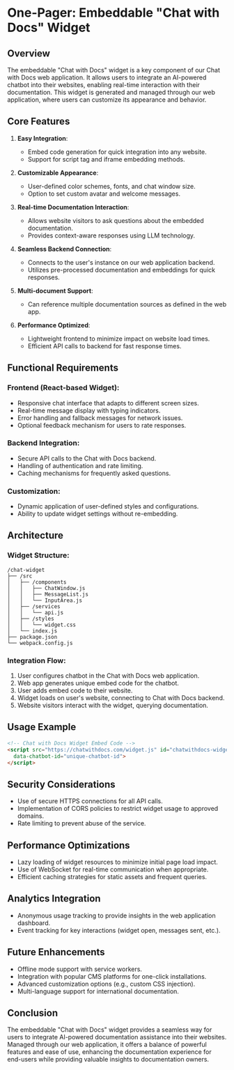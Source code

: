 # One-Pager: Embeddable "Chat with Docs" Widget

## Overview
The embeddable "Chat with Docs" widget is a key component of our Chat with Docs web application. It allows users to integrate an AI-powered chatbot into their websites, enabling real-time interaction with their documentation. This widget is generated and managed through our web application, where users can customize its appearance and behavior.

## Core Features

1. **Easy Integration**:
   - Embed code generation for quick integration into any website.
   - Support for script tag and iframe embedding methods.

2. **Customizable Appearance**:
   - User-defined color schemes, fonts, and chat window size.
   - Option to set custom avatar and welcome messages.

3. **Real-time Documentation Interaction**:
   - Allows website visitors to ask questions about the embedded documentation.
   - Provides context-aware responses using LLM technology.

4. **Seamless Backend Connection**:
   - Connects to the user's instance on our web application backend.
   - Utilizes pre-processed documentation and embeddings for quick responses.

5. **Multi-document Support**:
   - Can reference multiple documentation sources as defined in the web app.

6. **Performance Optimized**:
   - Lightweight frontend to minimize impact on website load times.
   - Efficient API calls to backend for fast response times.

## Functional Requirements

### Frontend (React-based Widget):
- Responsive chat interface that adapts to different screen sizes.
- Real-time message display with typing indicators.
- Error handling and fallback messages for network issues.
- Optional feedback mechanism for users to rate responses.

### Backend Integration:
- Secure API calls to the Chat with Docs backend.
- Handling of authentication and rate limiting.
- Caching mechanisms for frequently asked questions.

### Customization:
- Dynamic application of user-defined styles and configurations.
- Ability to update widget settings without re-embedding.

## Architecture

### Widget Structure:
```
/chat-widget
├── /src
│   ├── /components
│   │   ├── ChatWindow.js
│   │   ├── MessageList.js
│   │   └── InputArea.js
│   ├── /services
│   │   └── api.js
│   ├── /styles
│   │   └── widget.css
│   └── index.js
├── package.json
└── webpack.config.js
```

### Integration Flow:
1. User configures chatbot in the Chat with Docs web application.
2. Web app generates unique embed code for the chatbot.
3. User adds embed code to their website.
4. Widget loads on user's website, connecting to Chat with Docs backend.
5. Website visitors interact with the widget, querying documentation.

## Usage Example
```html
<!-- Chat with Docs Widget Embed Code -->
<script src="https://chatwithdocs.com/widget.js" id="chatwithdocs-widget"
  data-chatbot-id="unique-chatbot-id">
</script>
```

## Security Considerations
- Use of secure HTTPS connections for all API calls.
- Implementation of CORS policies to restrict widget usage to approved domains.
- Rate limiting to prevent abuse of the service.

## Performance Optimizations
- Lazy loading of widget resources to minimize initial page load impact.
- Use of WebSocket for real-time communication when appropriate.
- Efficient caching strategies for static assets and frequent queries.

## Analytics Integration
- Anonymous usage tracking to provide insights in the web application dashboard.
- Event tracking for key interactions (widget open, messages sent, etc.).

## Future Enhancements
- Offline mode support with service workers.
- Integration with popular CMS platforms for one-click installations.
- Advanced customization options (e.g., custom CSS injection).
- Multi-language support for international documentation.

## Conclusion
The embeddable "Chat with Docs" widget provides a seamless way for users to integrate AI-powered documentation assistance into their websites. Managed through our web application, it offers a balance of powerful features and ease of use, enhancing the documentation experience for end-users while providing valuable insights to documentation owners.